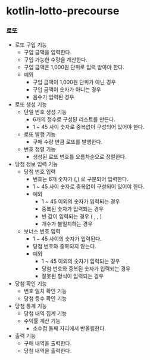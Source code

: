 # kotlin-lotto-precourse
### 로또

- 로또 구입 기능
    - 구입 금액을 입력한다.
    - 구입 가능한 수량을 계산한다.
    - 구입 금액은 1,000원 단위로 입력 받아야 한다.
    - 예외
        - 구입 금액이 1,000원 단위가 아닌 경우
        - 구입 금액이 숫자가 아니는 경우
        - 음수가 입력된 경우
- 로또 생성 기능
    - 단일 번호 생성 기능
        - 6개의 정수로 구성된 리스트를 만든다.
        - 1 ~ 45 사이 숫자로 중복없이 구성되어 있어야 한다.
    - 로또 발행 기능
        - 구매 수량 만큼 로또를 발행한다.
    - 번호 정렬 기능
        - 생성된 로또 번호를 오름차순으로 정렬한다.
- 당첨 정보 입력 기능
    - 당첨 번호 입력
        - 번호는 6개 숫자가 (,) 로 구분되어 입력한다.
        - 1 ~ 45 사이 숫자로 중복없이 구성되어 있어야 한다.
        - 예외
            - 1 ~ 45 이외의 숫자가 입력되는 경우
            - 중복된 숫자가 입력되는 경우
            - 빈 값이 입력되는 경우 ( ,   , )
            - 개수가 불일치하는 경우
    - 보너스 번호 입력
        - 1 ~ 45 사이의 숫자가 입력된다.
        - 당첨 번호와 중복되지 않는다.
        - 예외
            - 1 ~ 45 이외의 숫자가 입력되는 경우
            - 당첨 번호와 중복된 숫자가 입력되는 경우
            - 잘못된 형식이 입력되는 경우
- 당첨 확인 기능
    - 번호 일치 확인 기능
    - 당첨 등수 확인 기능
- 당첨 통계 기능
    - 당첨 내역 집계 기능
    - 수익률 계산 기능
        - 소수점 둘째 자리에서 반올림한다.
- 출력 기능
    - 구매 내역을 출력한다.
    - 당첨 내역을 출력한다.